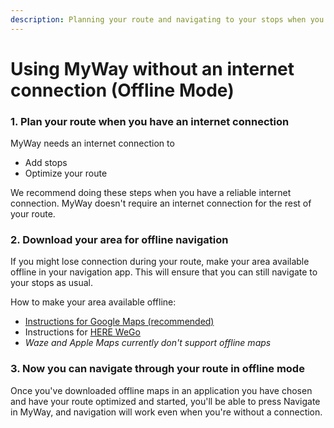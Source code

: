 ```yaml
---
description: Planning your route and navigating to your stops when you're offline.
---
```


# Using MyWay without an internet connection (Offline Mode)

### 1. Plan your route when you have an internet connection <a href="#1-setup-your-route-when-youre-connected" id="1-setup-your-route-when-youre-connected"></a>

MyWay needs an internet connection to

* Add stops
* Optimize your route

We recommend doing these steps when you have a reliable internet connection. MyWay doesn't require an internet connection for the rest of your route.

### 2. Download your area for offline navigation <a href="#2-download-your-area-for-offline-navigation" id="2-download-your-area-for-offline-navigation"></a>

If you might lose connection during your route, make your area available offline in your navigation app. This will ensure that you can still navigate to your stops as usual.

How to make your area available offline:

* [Instructions for Google Maps (recommended)](https://support.google.com/maps/answer/6291838?co=GENIE.Platform%3DAndroid\&hl=en)
* Instructions for [HERE WeGo](https://here.freshdesk.com/en/support/solutions/articles/24000068342-how-can-i-download-and-use-offline-maps-)
* _Waze and Apple Maps currently don't support offline maps_

### 3. Now you can navigate through your route in offline mode <a href="#3-you-can-now-navigate-offline" id="3-you-can-now-navigate-offline"></a>

Once you've downloaded offline maps in an application you have chosen and have your route optimized and started, you'll be able to press Navigate in MyWay, and navigation will work even when you're without a connection.

